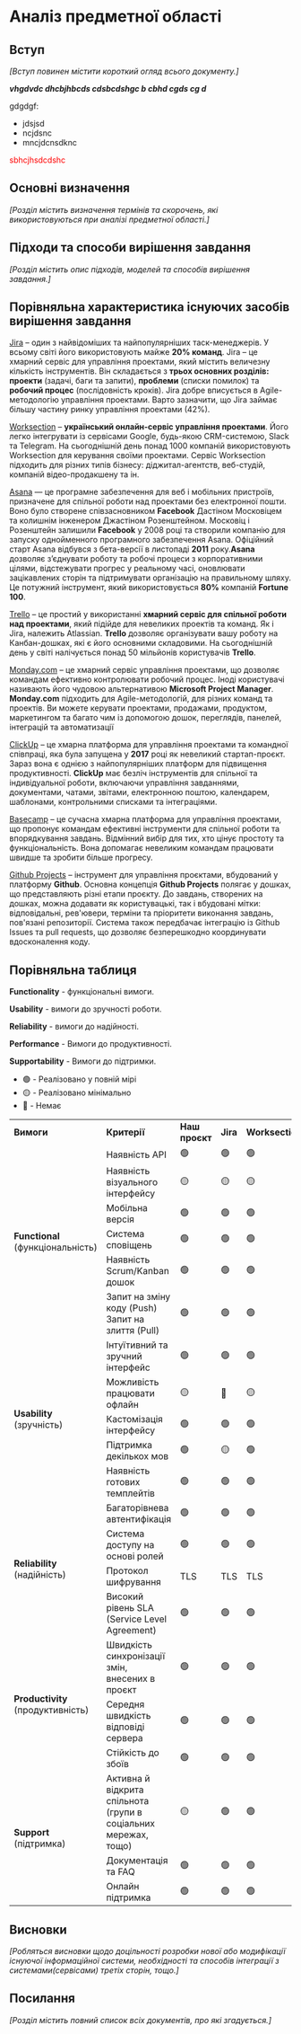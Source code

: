 # Аналіз предметної області

## Вступ

*[Вступ повинен містити короткий огляд всього документу.]*
 
 ***vhgdvdc dhcbjhbcds cdsbcdshgc b cbhd cgds cg d***

 gdgdgf:
 - jdsjsd
 - ncjdsnc
 - mncjdcnsdknc

<span style="color:red"> sbhcjhsdcdshc </span>

## Основні визначення

*[Розділ містить визначення термінів та скорочень, які використовуються при аналізі предметної області.]*

## Підходи та способи вирішення завдання

*[Розділ містить опис підходів, моделей та способів вирішення завдання.]*

## Порівняльна характеристика існуючих засобів вирішення завдання

[Jira](https://www.atlassian.com/software/jira) – один з найвідоміших та найпопулярніших таск-менеджерів. У всьому світі його використовують майже **20% команд**. Jira – це хмарний сервіс для управління проектами, який містить величезну кількість інструментів. Він складається з **трьох основних розділів: проекти** (задачі, баги та запити), **проблеми** (списки помилок) та **робочий процес** (послідовність кроків). Jira добре вписується в Agile-методологію управління проектами. Варто зазначити, що Jira займає більшу частину ринку управління проектами (42%).

[Worksection](https://worksection.com/ua/) – **український онлайн-сервіс управління проектами**. Його легко інтегрувати із сервісами Google, будь-якою CRM-системою, Slack та Telegram. На сьогоднішній день понад 1000 компаній використовують Worksection для керування своїми проектами. Сервіс Worksection підходить для різних типів бізнесу: діджитал-агентств, веб-студій, компаній відео-продакшену та ін.

[Asana](https://asana.com) — це програмне забезпечення для веб і мобільних пристроїв, призначене для спільної роботи над проектами без електронної пошти. Воно було створене співзасновником **Facebook** Дастіном Московіцем та колишнім інженером Джастіном Розенштейном. Московіц і Розенштейн залишили **Facebook** у 2008 році та створили компанію для запуску однойменного програмного забезпечення Asana. Офіційний старт Asana відбувся з бета-версії в листопаді **2011** року.**Asana** дозволяє з’єднувати роботу та робочі процеси з корпоративними цілями, відстежувати прогрес у реальному часі, оновлювати зацікавлених сторін та підтримувати організацію на правильному шляху. Це потужний інструмент, який використовується **80%** компаній **Fortune 100**.

[Trello](https://trello.com/uk) – це простий у використанні **хмарний сервіс для спільної роботи над проектами**, який підійде для невеликих проектів та команд. Як і Jira, належить Atlassian. **Trello** дозволяє організувати вашу роботу на Канбан-дошках, які є його основними складовими. На сьогоднішній день у світі налічується понад 50 мільйонів користувачів **Trello**.

[Monday​.com](https://monday.com/) – це хмарний сервіс управління проектами, що дозволяє командам ефективно контролювати робочий процес. Іноді користувачі називають його чудовою альтернативою **Microsoft Project Manager**. **Monday​.com** підходить для Agile-методологій, для різних команд та проектів. Ви можете керувати проектами, продажами, продуктом, маркетингом та багато чим із допомогою дошок, переглядів, панелей, інтеграцій та автоматизації

[ClickUp](https://clickup.com/) – це хмарна платформа для управління проектами та командної співпраці, яка була запущена у **2017** році як невеликий стартап-проєкт. Зараз вона є однією з найпопулярніших платформ для підвищення продуктивності. **ClickUp** має безліч інструментів для спільної та індивідуальної роботи, включаючи управління завданнями, документами, чатами, звітами, електронною поштою, календарем, шаблонами, контрольними списками та інтеграціями.

[Basecamp](https://basecamp.com/) – це сучасна хмарна платформа для управління проектами, що пропонує командам ефективні інструменти для спільної роботи та впорядкування завдань. Відмінний вибір для тих, хто цінує простоту та функціональність. Вона допомагає невеликим командам працювати швидше та зробити більше прогресу.

[Github Projects](https://github.com/) –  інструмент для управління проєктами, вбудований у платформу **Github**. Основна концепція **Github Projects** полягає у дошках, що представляють різні етапи проєкту. До завдань, створених на дошках, можна додавати як користувацькі, так і вбудовані мітки: відповідальні, рев'ювери, терміни та пріоритети виконання завдань, пов'язані репозиторії. Система також передбачає інтеграцію із Github Issues та pull requests, що дозволяє безперешкодно координувати вдосконалення коду.

## Порівняльна таблиця

**Functionality** - функціональні вимоги.

**Usability** - вимоги до зручності роботи.

**Reliability** - вимоги до надійності.

**Performance** - Вимоги до продуктивності.

**Supportability** - Вимоги до підтримки.

- 🟢 - Реалізовано у повній мірі<br/>
- 🟡 - Реалізовано мінімально <br/>
- 🔴 - Немає <br/>

<table>
    <tr>
        <td><b>Вимоги</b></td>
        <td><b>Критерії</b></td>
        <td><b>Наш проєкт</b></td>
        <td><b>Jira</b></td>
        <td><b>Worksection</b></td>
        <td><b>Asana</b></td>
        <td><b>Trello</b></td>
        <td><b>Monday​.com</b></td>
        <td><b>Clickup</b></td>
        <td><b>Basecamp</b></td>
        <td><b>Github Projects</b></td>
    </tr>
    <tr>
        <td rowspan="6"><b>Functional</b> (функціональність)</td>
        <td>Наявність API</td>
        <td>🟢</td>
        <td>🟢</td>
        <td>🟢</td>
        <td>🟢</td>
        <td>🟢</td>
        <td>🟢</td>
        <td>🟢</td>
        <td>🟢</td>
        <td>🟢</td>
    </tr>
    <tr>
        <td>Наявність візуального інтерфейсу</td>
        <td>🟡</td>
        <td>🟡</td>
        <td>🟡</td>
        <td>🟢</td>
        <td>🟢</td>
        <td>🟢</td>
        <td>🟢</td>
        <td>🟢</td>
        <td>🟢</td>
    </tr>
    <tr>
        <td>Мобільна версія</td>
        <td>🟢</td>
        <td>🟢</td>
        <td>🟢</td>
        <td>🟢</td>
        <td>🟢</td>
        <td>🟢</td>
        <td>🟢</td>
        <td>🟢</td>
        <td>🟢</td>
    </tr>
        <tr>
        <td>Система сповіщень</td>
        <td>🟢</td>
        <td>🟢</td>
        <td>🟢</td>
        <td>🟢</td>
        <td>🟢</td>
        <td>🟢</td>
        <td>🟢</td>
        <td>🟢</td>
        <td>🟢</td>
    </tr>
        <tr>
        <td>Наявність Scrum/Kanban дошок</td>
        <td>🟢</td>
        <td>🟢</td>
        <td>🟢</td>
        <td>🟢</td>
        <td>🟢</td>
        <td>🟢</td>
        <td>🟢</td>
        <td>🟢</td>
        <td>🟢</td>
    </tr>
        <tr>
        <td>Запит на зміну коду (Push) Запит на злиття (Pull)</td>
        <td>🟢</td>
        <td>🟢</td>
        <td>🟢</td>
        <td>🟢</td>
        <td>🟢</td>
        <td>🟢</td>
        <td>🟢</td>
        <td>🟡</td>
        <td>🟢</td>
    </tr>
    <tr>
        <td rowspan="5"><b>Usability</b> (зручність)</td>
        <td>Інтуїтивний та зручний інтерфейс</td>
        <td>🟢</td>
        <td>🟢</td>
        <td>🟢</td>
        <td>🟢</td>
        <td>🟢</td>
        <td>🟢</td>
        <td>🟢</td>
        <td>🟢</td>
        <td>🟢</td>
    </tr>
    <tr>
        <td>Можливість працювати офлайн</td>
        <td>🟡</td>
        <td>🔴</td>
        <td>🟡</td>
        <td>🟢</td>
        <td>🟢</td>
        <td>🟡</td>
        <td>🔴</td>
        <td>🟢</td>
        <td>🟢</td>
    </tr>
    <tr>
        <td>Кастомізація інтерфейсу</td>
        <td>🟢</td>
        <td>🟢</td>
        <td>🟢</td>
        <td>🟢</td>
        <td>🟢</td>
        <td>🟢</td>
        <td>🟢</td>
        <td>🟡</td>
        <td>🟢</td>
    </tr>
    <tr>
        <td>Підтримка декількох мов</td>
        <td>🟢</td>
        <td>🟡</td>
        <td>🟢</td>
        <td>🟢</td>
        <td>🟢</td>
        <td>🟢</td>
        <td>🟢</td>
        <td>🟢</td>
        <td>🟢</td>
    </tr>
    <tr>
        <td>Наявність готових темплейтів</td>
        <td>🟢</td>
        <td>🟢</td>
        <td>🟢</td>
        <td>🟢</td>
        <td>🟢</td>
        <td>🟢</td>
        <td>🟢</td>
        <td>🟢</td>
        <td>🟢</td>
    </tr>
    <tr>
        <td rowspan="4"><b>Reliability</b> (надійність)</td>
        <td>Багаторівнева автентифікація</td>
        <td>🟢</td>
        <td>🟢</td>
        <td>🟢</td>
        <td>🟢</td>
        <td>🟢</td>
        <td>🟢</td>
        <td>🟢</td>
        <td>🟢</td>
        <td>🟢</td>
    </tr>
    <tr>
        <td>Система доступу на основі ролей</td>
        <td>🟢</td>
        <td>🟢</td>
        <td>🟢</td>
        <td>🟢</td>
        <td>🟢</td>
        <td>🟢</td>
        <td>🟢</td>
        <td>🟢</td>
        <td>🟢</td>
    </tr>
    <tr>
        <td>Протокол шифрування</td>
        <td>TLS</td>
        <td>TLS</td>
        <td>TLS</td>
        <td>TLS</td>
        <td>TLS</td>
        <td>TLS</td>
        <td>TLS</td>
        <td>TLS</td>
        <td>TLS</td>
    </tr>
    <tr>
        <td>Високий рівень SLA (Service Level Agreement)</td>
        <td>🟢</td>
        <td>🟢</td>
        <td>🟢</td>
        <td>🟢</td>
        <td>🟢</td>
        <td>🟢</td>
        <td>🟢</td>
        <td>🟢</td>
        <td>🟢</td>
    </tr>
    <tr>
        <td rowspan="3"><b>Productivity</b> (продуктивність)</td>
        <td>Швидкість синхронізації змін, внесених в проєкт</td>
        <td>🟢</td>
        <td>🟢</td>
        <td>🟢</td>
        <td>🟢</td>
        <td>🟢</td>
        <td>🟢</td>
        <td>🟢</td>
        <td>🟢</td>
        <td>🟢</td>
    </tr>
    <tr>
        <td>Середня швидкість відповіді сервера</td>
        <td>🟢</td>
        <td>🟢</td>
        <td>🟢</td>
        <td>🟢</td>
        <td>🟢</td>
        <td>🟡</td>
        <td>🟢</td>
        <td>🟢</td>
        <td>🟢</td>
    </tr>
    <tr>
        <td>Стійкість до збоїв</td>
        <td>🟢</td>
        <td>🟢</td>
        <td>🟢</td>
        <td>🟢</td>
        <td>🟢</td>
        <td>🟢</td>
        <td>🟢</td>
        <td>🟢</td>
        <td>🟢</td>
    </tr>
    <tr>
        <td rowspan="3"><b>Support</b> (підтримка)</td>
        <td>Активна й відкрита спільнота (групи в соціальних мережах, тощо)</td>
        <td>🟡</td>
        <td>🟢</td>
        <td>🟢</td>
        <td>🟢</td>
        <td>🟢</td>
        <td>🟢</td>
        <td>🟡</td>
        <td>🟢</td>
        <td>🟢</td>
    </tr>
    <tr>
        <td>Документація та FAQ</td>
        <td>🟢</td>
        <td>🟢</td>
        <td>🟢</td>
        <td>🟢</td>
        <td>🟢</td>
        <td>🟢</td>
        <td>🟢</td>
        <td>🟢</td>
        <td>🟢</td>
    </tr>
    <tr>
        <td>Онлайн підтримка</td>
        <td>🟢</td>
        <td>🟢</td>
        <td>🟢</td>
        <td>🟢</td>
        <td>🟢</td>
        <td>🟢</td>
        <td>🟢</td>
        <td>🟢</td>
        <td>🟢</td>
    </tr>
</table>

## Висновки

*[Робляться висновки щодо доцільності розробки нової або модифікації існуючої інформаційної системи, необхідності та способів інтеграції з системами(сервісами) третіх сторін, тощо.]*

## Посилання

*[Розділ містить повний список всіх документів, про які згадується.]*